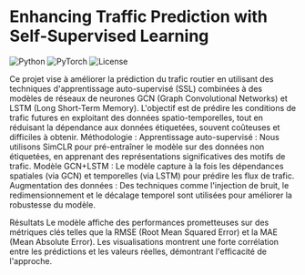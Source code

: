 # Enhancing Traffic Prediction with Self-Supervised Learning
![Python](https://img.shields.io/badge/Python-3.8%2B-blue)
![PyTorch](https://img.shields.io/badge/PyTorch-2.0-lightred)
![License](https://img.shields.io/badge/License-MIT-green)

Ce projet vise à améliorer la prédiction du trafic routier en utilisant des techniques d'apprentissage auto-supervisé (SSL) combinées à des modèles de réseaux de neurones GCN (Graph Convolutional Networks) et LSTM (Long Short-Term Memory). L'objectif est de prédire les conditions de trafic futures en exploitant des données spatio-temporelles, tout en réduisant la dépendance aux données étiquetées, souvent coûteuses et difficiles à obtenir.
Méthodologie : 
    Apprentissage auto-supervisé : Nous utilisons SimCLR pour pré-entraîner le modèle sur des données non étiquetées, en apprenant des représentations significatives des motifs de trafic.
    Modèle GCN+LSTM : Le modèle capture à la fois les dépendances spatiales (via GCN) et temporelles (via LSTM) pour prédire les flux de trafic.
    Augmentation des données : Des techniques comme l'injection de bruit, le redimensionnement et le décalage temporel sont utilisées pour améliorer la robustesse du modèle.

Résultats
    Le modèle affiche des performances prometteuses sur des métriques clés telles que la RMSE (Root Mean Squared Error) et la MAE (Mean Absolute Error).
    Les visualisations montrent une forte corrélation entre les prédictions et les valeurs réelles, démontrant l'efficacité de l'approche.
